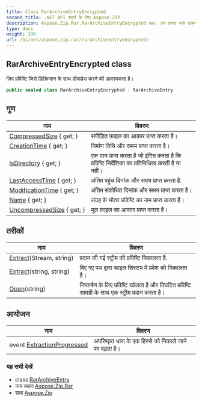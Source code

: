 ```yaml
---
title: Class RarArchiveEntryEncrypted
second_title: .NET API संदर्भ के लिए Aspose.ZIP
description: Aspose.Zip.Rar.RarArchiveEntryEncrypted कक्ष. ज़प प्रवष्ट जसे डक्रप्शन के सथ डकंप्रेस करने क आवश्यकत है
type: docs
weight: 330
url: /hi/net/aspose.zip.rar/rararchiveentryencrypted/
---
```

## RarArchiveEntryEncrypted class

ज़िप प्रविष्टि जिसे डिक्रिप्शन के साथ डीकंप्रेस करने की आवश्यकता है।

```csharp
public sealed class RarArchiveEntryEncrypted : RarArchiveEntry
```

## गुण

| नाम | विवरण |
| --- | --- |
| [CompressedSize](../../aspose.zip.rar/rararchiveentry/compressedsize/) { get; } | संपीड़ित फ़ाइल का आकार प्राप्त करता है। |
| [CreationTime](../../aspose.zip.rar/rararchiveentry/creationtime/) { get; } | निर्माण तिथि और समय प्राप्त करता है। |
| [IsDirectory](../../aspose.zip.rar/rararchiveentry/isdirectory/) { get; } | एक मान प्राप्त करता है जो इंगित करता है कि प्रविष्टि निर्देशिका का प्रतिनिधित्व करती है या नहीं। |
| [LastAccessTime](../../aspose.zip.rar/rararchiveentry/lastaccesstime/) { get; } | अंतिम पहुंच दिनांक और समय प्राप्त करता है. |
| [ModificationTime](../../aspose.zip.rar/rararchiveentry/modificationtime/) { get; } | अंतिम संशोधित दिनांक और समय प्राप्त करता है। |
| [Name](../../aspose.zip.rar/rararchiveentry/name/) { get; } | संग्रह के भीतर प्रविष्टि का नाम प्राप्त करता है। |
| [UncompressedSize](../../aspose.zip.rar/rararchiveentry/uncompressedsize/) { get; } | मूल फ़ाइल का आकार प्राप्त करता है। |

## तरीकों

| नाम | विवरण |
| --- | --- |
| [Extract](../../aspose.zip.rar/rararchiveentry/extract/)(Stream, string) | प्रदान की गई स्ट्रीम की प्रविष्टि निकालता है. |
| [Extract](../../aspose.zip.rar/rararchiveentry/extract/)(string, string) | दिए गए पथ द्वारा फाइल सिस्टम में प्रवेश को निकालता है। |
| [Open](../../aspose.zip.rar/rararchiveentry/open/)(string) | निष्कर्षण के लिए प्रविष्टि खोलता है और विघटित प्रविष्टि सामग्री के साथ एक स्ट्रीम प्रदान करता है। |

## आयोजन

| नाम | विवरण |
| --- | --- |
| event [ExtractionProgressed](../../aspose.zip.rar/rararchiveentry/extractionprogressed/) | अपरिष्कृत धारा के एक हिस्से को निकाले जाने पर बढ़ता है। |

### यह सभी देखें

* class [RarArchiveEntry](../rararchiveentry/)
* नाम स्थान [Aspose.Zip.Rar](../../aspose.zip.rar/)
* सभा [Aspose.Zip](../../)


